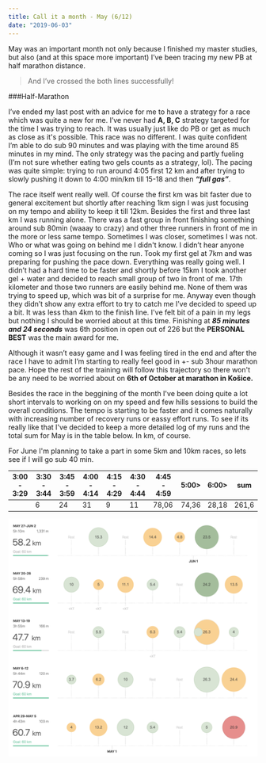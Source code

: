```yaml
---
title: Call it a month - May (6/12)
date: "2019-06-03"
---
```

May was an important month not only because I finished my master studies, but also (and at this space more important) I’ve been tracing my new PB at half marathon distance.

>And I’ve crossed the both lines successfully!

###Half-Marathon

I’ve ended my last post with an advice for me to have a strategy for a race which was quite a new for me. I’ve never had **A, B, C** strategy targeted for the time I was trying to reach. It was usually just like do PB or get as much as close as it's possible. This race was no different. I was quite confident I’m able to do sub 90 minutes and was playing with the time around 85 minutes in my mind. The only strategy was the pacing and partly fueling (I’m not sure whether eating two gels counts as a strategy, lol). The pacing was quite simple: trying to run around 4:05 first 12 km and after trying to slowly pushing it down to 4:00 min/km till 15-18 and then ***“full gas”***.

The race itself went really well. Of course the first km was bit faster due to general excitement but shortly after reaching 1km sign I was just focusing on my tempo and ability to keep it till 12km. Besides the first and three last km I was running alone. There was a fast group in front finishing something around sub 80min (waaay to crazy) and other three runners in front of me in the more or less same tempo. Sometimes I was closer, sometimes I was not. Who or what was going on behind me I didn't know. I didn’t hear anyone coming so I was just focusing on the run. Took my first gel at 7km and was preparing for pushing the pace down. Everything was really going well. I didn’t had a hard time to be faster and shortly before 15km I took another gel + water and decided to reach small group of two in front of me. 17th kilometer and those two runners are easily behind me. None of them was trying to speed up, which was bit of a surprise for me. Anyway even though they didn’t show any extra effort to try to catch me I’ve decided to speed up a bit. It was less than 4km to the finish line. I've felt bit of a pain in my legs but nothing I should be worried about at this time. Finishing at ***85 minutes and 24 seconds*** was 6th position in open out of 226 but the **PERSONAL BEST** was the main award for me.

Although it wasn’t easy game and I was feeling tired in the end and after the race I have to admit I’m starting to really feel good in +- sub 3hour marathon pace. Hope the rest of the training will follow this trajectory so there won't be any need to be worried about on **6th of October at marathon in Košice.**

Besides the race in the beggining of the month I've been doing quite a lot short intervals to working on on my speed and few hills sessions to build the overall conditions. The tempo is starting to be faster and it comes naturally with increasing number of recovery runs or eassy effort runs. To see if its really like that I've decided to keep a more detailed log of my runs and the total sum for May is in the table below. In km, of course.

For June I'm planning to take a part in some 5km and 10km races, so lets see if I will go sub 40 min.

| 3:00 - 3:29 | 3:30 - 3:44 | 3:45 - 3:59 | 4:00 - 4:14 | 4:15 - 4:29 | 4:30 - 4:44 | 4:45 - 4:59 | 5:00> | 6:00> | sum   |
|-------------|-------------|-------------|-------------|-------------|-------------|-------------|-------|-------|-------|
|             | 6           | 24          | 31          | 9           | 11          | 78,06       | 74,36 | 28,18 | 261,6 |

![May](may.png)
